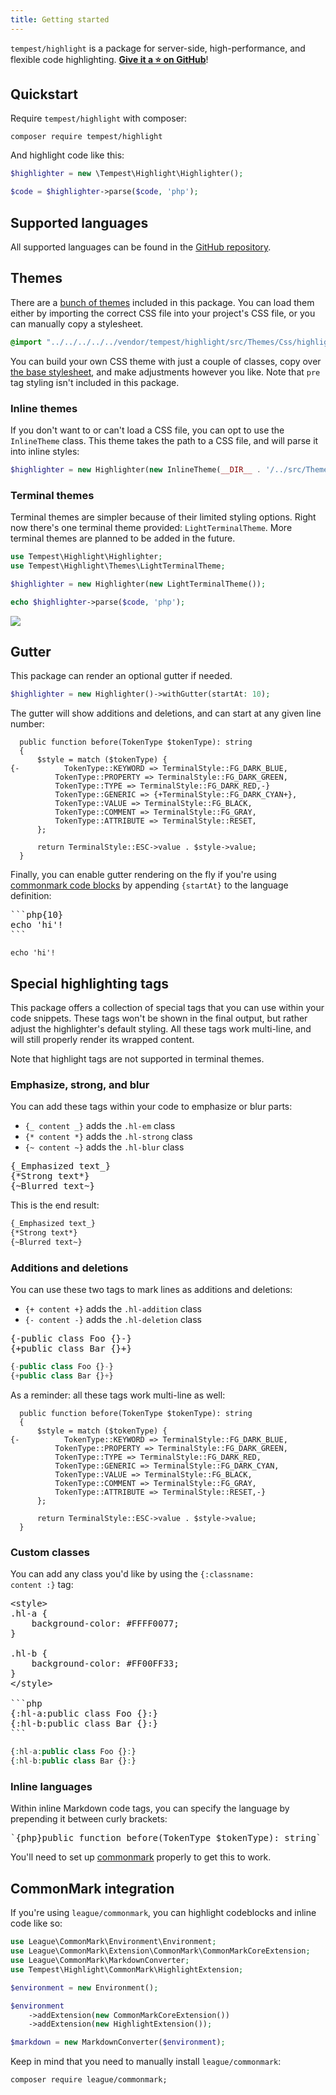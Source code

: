 ```yaml
---
title: Getting started
---
```


`tempest/highlight` is a package for server-side, high-performance, and flexible code highlighting. [**Give it a ⭐️ on GitHub**](https://github.com/tempestphp/highlight)!

## Quickstart

Require `tempest/highlight` with composer:

```
composer require tempest/highlight
```

And highlight code like this:

```php
$highlighter = new \Tempest\Highlight\Highlighter();

$code = $highlighter->parse($code, 'php');
```

## Supported languages

All supported languages can be found in the [GitHub repository](https://github.com/tempestphp/highlight/tree/main/src/Languages).

## Themes

There are a [bunch of themes](https://github.com/tempestphp/highlight/tree/main/src/Themes/Css) included in this package. You can load them either by importing the correct CSS file into your project's CSS file, or you can manually copy a stylesheet.

```css
@import "../../../../../vendor/tempest/highlight/src/Themes/Css/highlight-light-lite.css";
```

You can build your own CSS theme with just a couple of classes, copy over [the base stylesheet](https://github.com/tempestphp/highlight/tree/main/src/Themes/Css/highlight-light-lite.css), and make adjustments however you like. Note that `pre` tag styling isn't included in this package.

### Inline themes

If you don't want to or can't load a CSS file, you can opt to use the `InlineTheme` class. This theme takes the path to a CSS file, and will parse it into inline styles:

```php
$highlighter = new Highlighter(new InlineTheme(__DIR__ . '/../src/Themes/Css/solarized-dark.css'));
```

### Terminal themes

Terminal themes are simpler because of their limited styling options. Right now there's one terminal theme provided: `LightTerminalTheme`. More terminal themes are planned to be added in the future.

```php
use Tempest\Highlight\Highlighter;
use Tempest\Highlight\Themes\LightTerminalTheme;

$highlighter = new Highlighter(new LightTerminalTheme());

echo $highlighter->parse($code, 'php');
```

![](/img/terminal.png)

## Gutter

This package can render an optional gutter if needed.

```php
$highlighter = new Highlighter()->withGutter(startAt: 10);
```

The gutter will show additions and deletions, and can start at any given line number:

```php{10}
  public function before(TokenType $tokenType): string
  {
      $style = match ($tokenType) {
{-          TokenType::KEYWORD => TerminalStyle::FG_DARK_BLUE,
          TokenType::PROPERTY => TerminalStyle::FG_DARK_GREEN,
          TokenType::TYPE => TerminalStyle::FG_DARK_RED,-}
          TokenType::GENERIC => {+TerminalStyle::FG_DARK_CYAN+},
          TokenType::VALUE => TerminalStyle::FG_BLACK,
          TokenType::COMMENT => TerminalStyle::FG_GRAY,
          TokenType::ATTRIBUTE => TerminalStyle::RESET,
      };

      return TerminalStyle::ESC->value . $style->value;
  }
```

Finally, you can enable gutter rendering on the fly if you're using [commonmark code blocks](#commonmark-integration) by appending <code>{startAt}</code> to the language definition:

<pre>
&#96;&#96;&#96;php{10}
echo 'hi'!
&#96;&#96;&#96;
</pre>

```php{10}
echo 'hi'!
```

## Special highlighting tags

This package offers a collection of special tags that you can use within your code snippets. These tags won't be shown in the final output, but rather adjust the highlighter's default styling. All these tags work multi-line, and will still properly render its wrapped content.

Note that highlight tags are not supported in terminal themes.

### Emphasize, strong, and blur

You can add these tags within your code to emphasize or blur parts:

- <code>{_ content _}</code> adds the <code>.hl-em</code> class
- <code>{* content *}</code> adds the <code>.hl-strong</code> class
- <code>{~ content ~}</code> adds the <code>.hl-blur</code> class

<pre>
{_Emphasized text_}
{*Strong text*}
{~Blurred text~}
</pre>

This is the end result:

```txt
{_Emphasized text_}
{*Strong text*}
{~Blurred text~}
```

### Additions and deletions

You can use these two tags to mark lines as additions and deletions:

- <code>{+ content +}</code> adds the `.hl-addition` class
- <code>{- content -}</code> adds the `.hl-deletion` class

<pre>
{-public class Foo {}-}
{+public class Bar {}+}
</pre>

```php
{-public class Foo {}-}
{+public class Bar {}+}
```

As a reminder: all these tags work multi-line as well:

```php{1}
  public function before(TokenType $tokenType): string
  {
      $style = match ($tokenType) {
{-          TokenType::KEYWORD => TerminalStyle::FG_DARK_BLUE,
          TokenType::PROPERTY => TerminalStyle::FG_DARK_GREEN,
          TokenType::TYPE => TerminalStyle::FG_DARK_RED,
          TokenType::GENERIC => TerminalStyle::FG_DARK_CYAN,
          TokenType::VALUE => TerminalStyle::FG_BLACK,
          TokenType::COMMENT => TerminalStyle::FG_GRAY,
          TokenType::ATTRIBUTE => TerminalStyle::RESET,-}
      };

      return TerminalStyle::ESC->value . $style->value;
  }
```

### Custom classes

You can add any class you'd like by using the <code>{:classname: content :}</code> tag:

<pre>
&lt;style&gt;
.hl-a {
    background-color: #FFFF0077;
}

.hl-b {
    background-color: #FF00FF33;
}
&lt;/style&gt;

&#96;&#96;&#96;php
{:hl-a:public class Foo {}:}
{:hl-b:public class Bar {}:}
&#96;&#96;&#96;
</pre>

```php
{:hl-a:public class Foo {}:}
{:hl-b:public class Bar {}:}
```

### Inline languages

Within inline Markdown code tags, you can specify the language by prepending it between curly brackets:

<pre>
&#96;{php}public function before(TokenType $tokenType): string&#96;
</pre>

You'll need to set up [commonmark](#commonmark-integration) properly to get this to work.

## CommonMark integration

If you're using `league/commonmark`, you can highlight codeblocks and inline code like so:

```php
use League\CommonMark\Environment\Environment;
use League\CommonMark\Extension\CommonMark\CommonMarkCoreExtension;
use League\CommonMark\MarkdownConverter;
use Tempest\Highlight\CommonMark\HighlightExtension;

$environment = new Environment();

$environment
    ->addExtension(new CommonMarkCoreExtension())
    ->addExtension(new HighlightExtension());

$markdown = new MarkdownConverter($environment);
```

Keep in mind that you need to manually install `league/commonmark`:

```
composer require league/commonmark;
```

